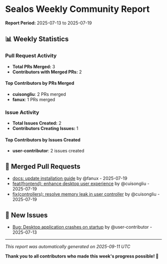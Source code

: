 # Sealos Weekly Community Report

**Report Period:** 2025-07-13 to 2025-07-19

## 📊 Weekly Statistics

### Pull Request Activity

- **Total PRs Merged:** 3
- **Contributors with Merged PRs:** 2

#### Top Contributors by PRs Merged

- **cuisongliu**: 2 PRs merged
- **fanux**: 1 PRs merged

### Issue Activity

- **Total Issues Created:** 2
- **Contributors Creating Issues:** 1

#### Top Contributors by Issues Created

- **user-contributor**: 2 issues created

## 🚀 Merged Pull Requests

- [docs: update installation guide](https://github.com/labring/sealos/pull/6030) by @fanux - 2025-07-19
- [feat(frontend): enhance desktop user experience](https://github.com/labring/sealos/pull/6028) by @cuisongliu - 2025-07-19
- [fix(controllers): resolve memory leak in user controller](https://github.com/labring/sealos/pull/6029) by @cuisongliu - 2025-07-19

## 🐛 New Issues

- [Bug: Desktop application crashes on startup](https://github.com/labring/sealos/issues/8028) by @user-contributor - 2025-07-13

---

*This report was automatically generated on 2025-09-11 UTC*

**Thank you to all contributors who made this week's progress possible! 🎉**
